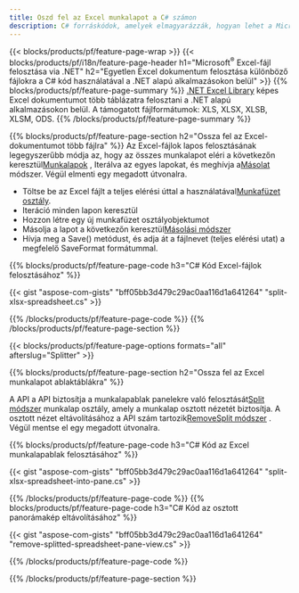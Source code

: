 ```yaml
---
title: Oszd fel az Excel munkalapot a C# számon
description: C# forráskódok, amelyek elmagyarázzák, hogyan lehet a Microsoft Excel-fájlokat több fájlra felosztani a Visual C#.NET alkalmazásokban
---
```

{{< blocks/products/pf/feature-page-wrap >}}
{{< blocks/products/pf/i18n/feature-page-header h1="Microsoft<sup>&reg;</sup> Excel-fájl felosztása via .NET" h2="Egyetlen Excel dokumentum felosztása különböző fájlokra a C# kód használatával a .NET alapú alkalmazásokon belül" >}}
{{% blocks/products/pf/feature-page-summary %}}
[.NET Excel Library](/cells/hu/net/) képes Excel dokumentumot több táblázatra felosztani a .NET alapú alkalmazásokon belül. A támogatott fájlformátumok: XLS, XLSX, XLSB, XLSM, ODS.
{{% /blocks/products/pf/feature-page-summary %}}

{{% blocks/products/pf/feature-page-section h2="Ossza fel az Excel-dokumentumot több fájlra" %}}
 Az Excel-fájlok lapos felosztásának legegyszerűbb módja az, hogy az összes munkalapot eléri a következőn keresztül[Munkalapok](https://reference.aspose.com/cells/net/aspose.cells/workbook/properties/worksheets) , Iterálva az egyes lapokat, és meghívja a[Másolat](https://reference.aspose.com/cells/net/aspose.cells/worksheet/methods/copy) módszer. Végül elmenti egy megadott útvonalra.

 + Töltse be az Excel fájlt a teljes elérési úttal a használatával[Munkafüzet osztály](https://reference.aspose.com/cells/net/aspose.cells/workbook).
+ Iteráció minden lapon keresztül
+ Hozzon létre egy új munkafüzet osztályobjektumot
 + Másolja a lapot a következőn keresztül[Másolási módszer](https://reference.aspose.com/cells/net/aspose.cells/worksheet/methods/copy)
+ Hívja meg a Save() metódust, és adja át a fájlnevet (teljes elérési utat) a megfelelő SaveFormat formátummal.

{{% blocks/products/pf/feature-page-code h3="C# Kód Excel-fájlok felosztásához" %}}

{{< gist "aspose-com-gists" "bff05bb3d479c29ac0aa116d1a641264" "split-xlsx-spreadsheet.cs" >}}

{{% /blocks/products/pf/feature-page-code %}}
{{% /blocks/products/pf/feature-page-section %}}

{{< blocks/products/pf/feature-page-options formats="all" afterslug="Splitter" >}}

{{% blocks/products/pf/feature-page-section h2="Ossza fel az Excel munkalapot ablaktáblákra" %}}

 A API a API biztosítja a munkalapablak panelekre való felosztását[Split módszer](https://reference.aspose.com/cells/net/aspose.cells/worksheet/methods/split) munkalap osztály, amely a munkalap osztott nézetét biztosítja. A osztott nézet eltávolításához a API szám tartozik[RemoveSplit módszer](https://reference.aspose.com/cells/net/aspose.cells/worksheet/methods/removesplit) . Végül mentse el egy megadott útvonalra.

{{% blocks/products/pf/feature-page-code h3="C# Kód az Excel munkalapablak felosztásához" %}}

{{< gist "aspose-com-gists" "bff05bb3d479c29ac0aa116d1a641264" "split-xlsx-spreadsheet-into-pane.cs" >}}

{{% /blocks/products/pf/feature-page-code %}}
{{% blocks/products/pf/feature-page-code h3="C# Kód az osztott panorámakép eltávolításához" %}}

{{< gist "aspose-com-gists" "bff05bb3d479c29ac0aa116d1a641264" "remove-splitted-spreadsheet-pane-view.cs" >}}

{{% /blocks/products/pf/feature-page-code %}}

{{% /blocks/products/pf/feature-page-section %}}
